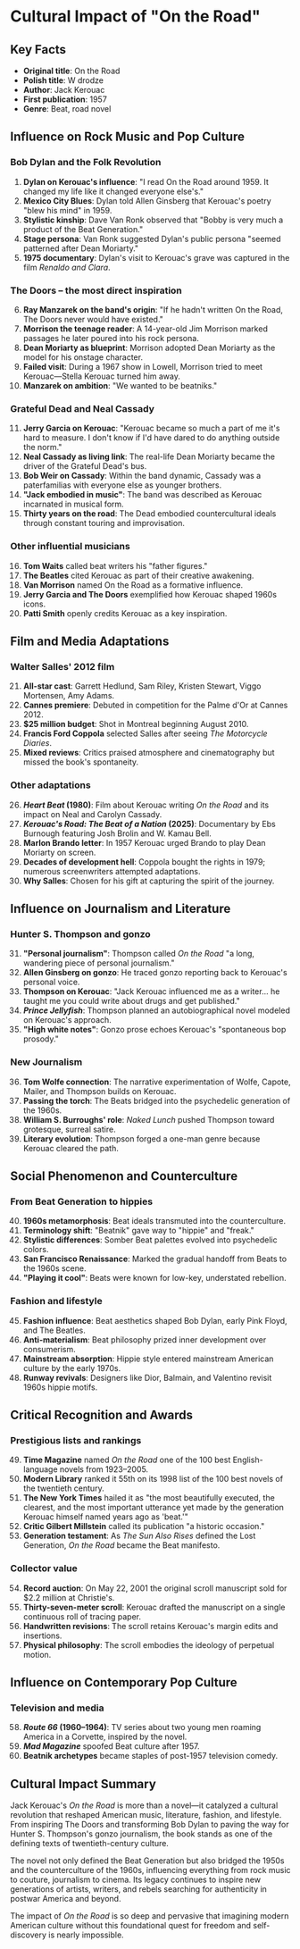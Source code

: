 # Cultural Impact of "On the Road"

## Key Facts
- **Original title**: On the Road
- **Polish title**: W drodze
- **Author**: Jack Kerouac
- **First publication**: 1957
- **Genre**: Beat, road novel

## Influence on Rock Music and Pop Culture

### Bob Dylan and the Folk Revolution
1. **Dylan on Kerouac's influence**: "I read On the Road around 1959. It changed my life like it changed everyone else's."
2. **Mexico City Blues**: Dylan told Allen Ginsberg that Kerouac's poetry "blew his mind" in 1959.
3. **Stylistic kinship**: Dave Van Ronk observed that "Bobby is very much a product of the Beat Generation."
4. **Stage persona**: Van Ronk suggested Dylan's public persona "seemed patterned after Dean Moriarty."
5. **1975 documentary**: Dylan's visit to Kerouac's grave was captured in the film *Renaldo and Clara*.

### The Doors – the most direct inspiration
6. **Ray Manzarek on the band's origin**: "If he hadn't written On the Road, The Doors never would have existed."
7. **Morrison the teenage reader**: A 14-year-old Jim Morrison marked passages he later poured into his rock persona.
8. **Dean Moriarty as blueprint**: Morrison adopted Dean Moriarty as the model for his onstage character.
9. **Failed visit**: During a 1967 show in Lowell, Morrison tried to meet Kerouac—Stella Kerouac turned him away.
10. **Manzarek on ambition**: "We wanted to be beatniks."

### Grateful Dead and Neal Cassady
11. **Jerry Garcia on Kerouac**: "Kerouac became so much a part of me it's hard to measure. I don't know if I'd have dared to do anything outside the norm."
12. **Neal Cassady as living link**: The real-life Dean Moriarty became the driver of the Grateful Dead's bus.
13. **Bob Weir on Cassady**: Within the band dynamic, Cassady was a paterfamilias with everyone else as younger brothers.
14. **"Jack embodied in music"**: The band was described as Kerouac incarnated in musical form.
15. **Thirty years on the road**: The Dead embodied countercultural ideals through constant touring and improvisation.

### Other influential musicians
16. **Tom Waits** called beat writers his "father figures."
17. **The Beatles** cited Kerouac as part of their creative awakening.
18. **Van Morrison** named On the Road as a formative influence.
19. **Jerry Garcia and The Doors** exemplified how Kerouac shaped 1960s icons.
20. **Patti Smith** openly credits Kerouac as a key inspiration.

## Film and Media Adaptations

### Walter Salles' 2012 film
21. **All-star cast**: Garrett Hedlund, Sam Riley, Kristen Stewart, Viggo Mortensen, Amy Adams.
22. **Cannes premiere**: Debuted in competition for the Palme d'Or at Cannes 2012.
23. **$25 million budget**: Shot in Montreal beginning August 2010.
24. **Francis Ford Coppola** selected Salles after seeing *The Motorcycle Diaries*.
25. **Mixed reviews**: Critics praised atmosphere and cinematography but missed the book's spontaneity.

### Other adaptations
26. ***Heart Beat* (1980)**: Film about Kerouac writing *On the Road* and its impact on Neal and Carolyn Cassady.
27. ***Kerouac's Road: The Beat of a Nation* (2025)**: Documentary by Ebs Burnough featuring Josh Brolin and W. Kamau Bell.
28. **Marlon Brando letter**: In 1957 Kerouac urged Brando to play Dean Moriarty on screen.
29. **Decades of development hell**: Coppola bought the rights in 1979; numerous screenwriters attempted adaptations.
30. **Why Salles**: Chosen for his gift at capturing the spirit of the journey.

## Influence on Journalism and Literature

### Hunter S. Thompson and gonzo
31. **"Personal journalism"**: Thompson called *On the Road* "a long, wandering piece of personal journalism."
32. **Allen Ginsberg on gonzo**: He traced gonzo reporting back to Kerouac's personal voice.
33. **Thompson on Kerouac**: "Jack Kerouac influenced me as a writer... he taught me you could write about drugs and get published."
34. ***Prince Jellyfish***: Thompson planned an autobiographical novel modeled on Kerouac's approach.
35. **"High white notes"**: Gonzo prose echoes Kerouac's "spontaneous bop prosody."

### New Journalism
36. **Tom Wolfe connection**: The narrative experimentation of Wolfe, Capote, Mailer, and Thompson builds on Kerouac.
37. **Passing the torch**: The Beats bridged into the psychedelic generation of the 1960s.
38. **William S. Burroughs' role**: *Naked Lunch* pushed Thompson toward grotesque, surreal satire.
39. **Literary evolution**: Thompson forged a one-man genre because Kerouac cleared the path.

## Social Phenomenon and Counterculture

### From Beat Generation to hippies
40. **1960s metamorphosis**: Beat ideals transmuted into the counterculture.
41. **Terminology shift**: "Beatnik" gave way to "hippie" and "freak."
42. **Stylistic differences**: Somber Beat palettes evolved into psychedelic colors.
43. **San Francisco Renaissance**: Marked the gradual handoff from Beats to the 1960s scene.
44. **"Playing it cool"**: Beats were known for low-key, understated rebellion.

### Fashion and lifestyle
45. **Fashion influence**: Beat aesthetics shaped Bob Dylan, early Pink Floyd, and The Beatles.
46. **Anti-materialism**: Beat philosophy prized inner development over consumerism.
47. **Mainstream absorption**: Hippie style entered mainstream American culture by the early 1970s.
48. **Runway revivals**: Designers like Dior, Balmain, and Valentino revisit 1960s hippie motifs.

## Critical Recognition and Awards

### Prestigious lists and rankings
49. **Time Magazine** named *On the Road* one of the 100 best English-language novels from 1923–2005.
50. **Modern Library** ranked it 55th on its 1998 list of the 100 best novels of the twentieth century.
51. **The New York Times** hailed it as "the most beautifully executed, the clearest, and the most important utterance yet made by the generation Kerouac himself named years ago as 'beat.'"
52. **Critic Gilbert Millstein** called its publication "a historic occasion."
53. **Generation testament**: As *The Sun Also Rises* defined the Lost Generation, *On the Road* became the Beat manifesto.

### Collector value
54. **Record auction**: On May 22, 2001 the original scroll manuscript sold for $2.2 million at Christie's.
55. **Thirty-seven-meter scroll**: Kerouac drafted the manuscript on a single continuous roll of tracing paper.
56. **Handwritten revisions**: The scroll retains Kerouac's margin edits and insertions.
57. **Physical philosophy**: The scroll embodies the ideology of perpetual motion.

## Influence on Contemporary Pop Culture

### Television and media
58. ***Route 66* (1960–1964)**: TV series about two young men roaming America in a Corvette, inspired by the novel.
59. ***Mad Magazine*** spoofed Beat culture after 1957.
60. **Beatnik archetypes** became staples of post-1957 television comedy.

## Cultural Impact Summary

Jack Kerouac's *On the Road* is more than a novel—it catalyzed a cultural revolution that reshaped American music, literature, fashion, and lifestyle. From inspiring The Doors and transforming Bob Dylan to paving the way for Hunter S. Thompson's gonzo journalism, the book stands as one of the defining texts of twentieth-century culture.

The novel not only defined the Beat Generation but also bridged the 1950s and the counterculture of the 1960s, influencing everything from rock music to couture, journalism to cinema. Its legacy continues to inspire new generations of artists, writers, and rebels searching for authenticity in postwar America and beyond.

The impact of *On the Road* is so deep and pervasive that imagining modern American culture without this foundational quest for freedom and self-discovery is nearly impossible.
